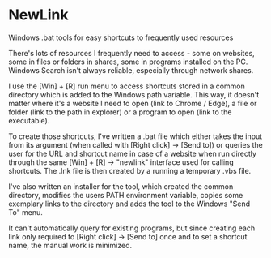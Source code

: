 # NewLink
Windows .bat tools for easy shortcuts to frequently used resources

There's lots of resources I frequently need to access - some on websites, some in files or folders in shares, some in programs installed on the PC. Windows Search isn't always reliable, especially through network shares.

I use the [Win] + [R] run menu to access shortcuts stored in a common directory which is added to the Windows path variable.
This way, it doesn't matter where it's a website I need to open (link to Chrome / Edge), a file or folder (link to the path in explorer) or a program to open (link to the executable).

To create those shortcuts, I've written a .bat file which either takes the input from its argument (when called with [Right click] -> [Send to]) or queries the user for the URL and shortcut name in case of a website when run directly through the same [Win] + [R] -> "newlink" interface used for calling shortcuts.
The .lnk file is then created by a running a temporary .vbs file.

I've also written an installer for the tool, which created the common directory, modifies the users PATH environment variable, copies some exemplary links to the directory and adds the tool to the Windows "Send To" menu.

It can't automatically query for existing programs, but since creating each link only required to [Right click] -> [Send to] once and to set a shortcut name, the manual work is minimized.

